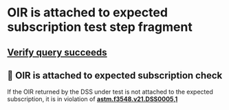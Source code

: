 # OIR is attached to expected subscription test step fragment

## [Verify query succeeds](./crud/read_query.md)

## 🛑 OIR is attached to expected subscription check

If the OIR returned by the DSS under test is not attached to the expected subscription,
it is in violation of **[astm.f3548.v21.DSS0005,1](../../../../../../requirements/astm/f3548/v21.md)**
